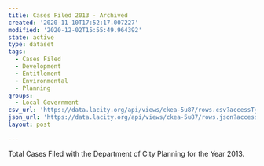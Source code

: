 ```yaml
---
title: Cases Filed 2013 - Archived
created: '2020-11-10T17:52:17.007227'
modified: '2020-12-02T15:55:49.964392'
state: active
type: dataset
tags:
  - Cases Filed
  - Development
  - Entitlement
  - Environmental
  - Planning
groups:
  - Local Government
csv_url: 'https://data.lacity.org/api/views/ckea-5u87/rows.csv?accessType=DOWNLOAD'
json_url: 'https://data.lacity.org/api/views/ckea-5u87/rows.json?accessType=DOWNLOAD'
layout: post

---
```

Total Cases Filed with the Department of City Planning for the Year 2013.
